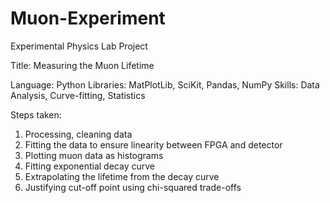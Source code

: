 # Muon-Experiment

Experimental Physics Lab Project

Title: Measuring the Muon Lifetime

Language: Python
Libraries: MatPlotLib, SciKit, Pandas, NumPy
Skills: Data Analysis, Curve-fitting, Statistics

Steps taken: 

1. Processing, cleaning data
2. Fitting the data to ensure linearity between FPGA and detector
3. Plotting muon data as histograms
4. Fitting exponential decay curve
5. Extrapolating the lifetime from the decay curve
6. Justifying cut-off point using chi-squared trade-offs

